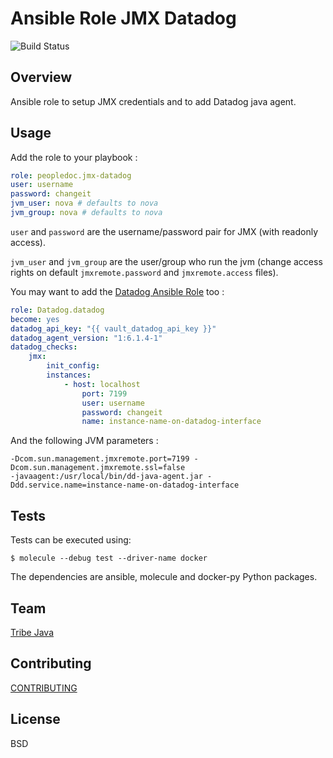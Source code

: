 # Ansible Role JMX Datadog

![Build Status](https://travis-ci.org/peopledoc/ansible-role-jmx-datadog.svg?branch=master)

Overview
--------
Ansible role to setup JMX credentials and to add Datadog java agent. 

Usage
-----

Add the role to your playbook :

```yaml
role: peopledoc.jmx-datadog
user: username
password: changeit
jvm_user: nova # defaults to nova
jvm_group: nova # defaults to nova
```

`user` and `password` are the username/password pair for JMX (with readonly access).

`jvm_user` and `jvm_group` are the user/group who run the jvm 
(change access rights on default `jmxremote.password` and `jmxremote.access` files).

You may want to add the [Datadog Ansible Role](https://github.com/DataDog/ansible-datadog) too :

```yaml
role: Datadog.datadog
become: yes
datadog_api_key: "{{ vault_datadog_api_key }}"
datadog_agent_version: "1:6.1.4-1"
datadog_checks:
    jmx:
        init_config:
        instances:
            - host: localhost
                port: 7199
                user: username
                password: changeit
                name: instance-name-on-datadog-interface
```

And the following JVM parameters :

```
-Dcom.sun.management.jmxremote.port=7199 -Dcom.sun.management.jmxremote.ssl=false
-javaagent:/usr/local/bin/dd-java-agent.jar -Ddd.service.name=instance-name-on-datadog-interface
```

Tests
-----

Tests can be executed using:

`$ molecule --debug test --driver-name docker`

The dependencies are ansible, molecule and docker-py Python packages.

Team
----
[Tribe Java](https://github.com/peopledoc/tribe-java/blob/master/documentation/applications.md)


Contributing
------------
[CONTRIBUTING](https://github.com/peopledoc/tribe-java/blob/master/documentation/contribution.md)


License
-------
BSD
